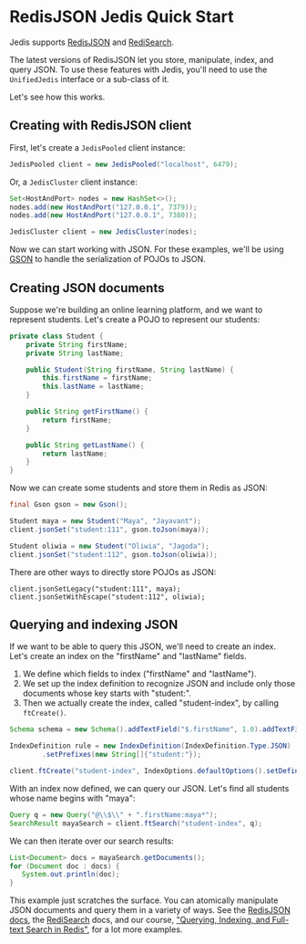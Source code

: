 # RedisJSON Jedis Quick Start

Jedis supports [RedisJSON](https://oss.redis.com/redisjson/) and [RediSearch](https://oss.redis.com/redisearch/).

The latest versions of RedisJSON let you store, manipulate, index, and query JSON.
To use these features with Jedis, you'll need to use the `UnifiedJedis` interface or a sub-class of it.

Let's see how this works.

## Creating with RedisJSON client

First, let's create a `JedisPooled` client instance:

```java
JedisPooled client = new JedisPooled("localhost", 6479);
```

Or, a `JedisCluster` client instance:

```java
Set<HostAndPort> nodes = new HashSet<>();
nodes.add(new HostAndPort("127.0.0.1", 7379));
nodes.add(new HostAndPort("127.0.0.1", 7380));

JedisCluster client = new JedisCluster(nodes);
```

Now we can start working with JSON. For these examples, we'll be using [GSON](https://github.com/google/gson)
to handle the serialization of POJOs to JSON.

## Creating JSON documents

Suppose we're building an online learning platform, and we want to represent students.
Let's create a POJO to represent our students:

```java
private class Student {
    private String firstName;
    private String lastName;

    public Student(String firstName, String lastName) {
        this.firstName = firstName;
        this.lastName = lastName;
    }

    public String getFirstName() {
        return firstName;
    }

    public String getLastName() {
        return lastName;
    }
}
```

Now we can create some students and store them in Redis as JSON:

```java
final Gson gson = new Gson();

Student maya = new Student("Maya", "Jayavant");
client.jsonSet("student:111", gson.toJson(maya));

Student oliwia = new Student("Oliwia", "Jagoda");
client.jsonSet("student:112", gson.toJson(oliwia));
```

There are other ways to directly store POJOs as JSON:

```
client.jsonSetLegacy("student:111", maya);
client.jsonSetWithEscape("student:112", oliwia);
```

## Querying and indexing JSON

If we want to be able to query this JSON, we'll need to create an index. Let's create an index on the "firstName" and "lastName" fields.

1. We define which fields to index ("firstName" and "lastName").
2. We set up the index definition to recognize JSON and include only those documents whose key starts with "student:".
3. Then we actually create the index, called "student-index", by calling `ftCreate()`.

```java
Schema schema = new Schema().addTextField("$.firstName", 1.0).addTextField("$" + ".lastName", 1.0);

IndexDefinition rule = new IndexDefinition(IndexDefinition.Type.JSON)
        .setPrefixes(new String[]{"student:"});

client.ftCreate("student-index", IndexOptions.defaultOptions().setDefinition(rule), schema);
```

With an index now defined, we can query our JSON. Let's find all students whose name begins with "maya":

```java
Query q = new Query("@\\$\\" + ".firstName:maya*");
SearchResult mayaSearch = client.ftSearch("student-index", q);
```

We can then iterate over our search results:

```java
List<Document> docs = mayaSearch.getDocuments();
for (Document doc : docs) {
   System.out.println(doc);
}
```

This example just scratches the surface. You can atomically manipulate JSON documents and query them in a variety of ways.
See the [RedisJSON docs](https://oss.redis.com/redisjson/), the [RediSearch](https://oss.redis.com/redisearch/) docs,
and our course, ["Querying, Indexing, and Full-text Search in Redis"](https://university.redis.com/courses/ru203/),
for a lot more examples.

